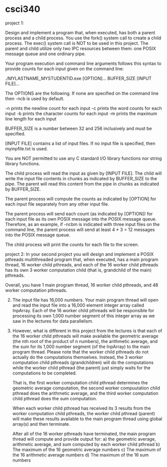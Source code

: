 # csci340
project 1:

Design and implement a program that, when executed, has both a parent process and a child process. You use the fork()
system call to create a child process. The exec() system call is NOT to be used in this project. The parent and child utilize only two IPC
resources between them: one POSIX message queue and one ordinary pipe.  

Your program execution and command line arguments follows this syntax to provide counts for each input given on the command line:

./MYLASTNAME_MYSTUDENTID.exe [OPTION]... BUFFER_SIZE [INPUT FILE]...

The OPTIONS are the following. If none are specified on the command line then -ncb is used by default.

-n   prints the newline count for each input 
-c   prints the word counts for each input
-b   prints the character counts for each input
-m   prints the maximum line length for each input

BUFFER_SIZE is a number between 32 and 256 inclusively and must be specified. 

[INPUT FILE] contains a list of input files. If no input file is specified, then myinpfile.txt is used. 

You are NOT permitted to use any C standard I/O library functions nor string library functions.

The child process will read the input as given by [INPUT FILE]. The child will write the input file contents
in chunks as indicated by BUFFER_SIZE to the pipe. The parent will read this content from the pipe in chunks as indicated by
BUFFER_SIZE.

The parent process will compute the counts as indicated by [OPTION] for each input file separately from any other input file.

The parent process will send each count (as indicated by [OPTION]) for each input file as its own POSIX message into the POSIX message
queue. Therefore, as an example, if -ncbm is indicated with three input files on the command line, the parent process will send at least
4 * 3 = 12 messages into the POSIX message queue.

The child process will print the counts for each file to the screen.

project 2:
In your second project you will design and implement a POSIX pthreads multithreaded program that, when executed, has a main program
   thread, 16 worker child pthreads, and each of the 16 worker child pthreads has its own 3 worker computation child (that is, grandchild of 
   the main) pthreads.    

   Overall, you have 1 main program thread, 16 worker child pthreads, and 48 worker computation pthreads.

2) The input file has 16,000 numbers. Your main program thread will open and read the input file into a 16,000 element integer array 
   called InpArray. Each of the 16 worker child pthreads will be responsible for processing its own 1,000 number segment of this integer
   array as we saw in the lectures for data parallelism.

3) However, what is different in this project from the lectures is that each of the 16 worker child pthreads will make available the
   geometric average (the nth root of the product of n numbers), the arithmetic average, and the sum for its 1,000 number segment (of
   the InpArray) to the main program thread. Please note that the worker child pthreads do not actually do the computations themselves. 
   Instead, the 3 worker computation child  pthreads (grandchildren) will do the computations while the worker child pthread (the parent) 
   just simply waits for the computations to be completed.

   That is, the first worker computation child pthread determines the geometric average computation, the second worker compuutation child
   pthread does the arithmetic average, and the third worker computation child pthread does the sum computation.

   When each worker child pthread has received its 3 results from the worker computation child pthreads, the worker child pthread (parent)
   will make these results available to the main program thread using global array(s) and then terminate.

   After all of the 16 worker pthreads have terminated, the main program thread will compute and provide output for:
   a) the geometric average, arithmetic average, and sum computed by each worker child pthread
   b) The maximum of the 16 geometric average numbers
   c) The maximum of the 16 arithmetic average numbers
   d) The maximum of the 16 sum numbers

